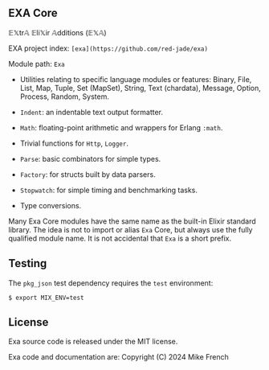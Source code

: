 ## EXA Core

𝔼𝕏tr𝔸 𝔼li𝕏ir 𝔸dditions (𝔼𝕏𝔸)

EXA project index: `[exa](https://github.com/red-jade/exa)`

Module path: `Exa`

- Utilities relating to specific language modules or features:
  Binary, File, List, Map, Tuple, Set (MapSet), String,
  Text (chardata), Message, Option, Process, Random, System.
  
- `Indent`: an indentable text output formatter.
  
- `Math`: floating-point arithmetic and wrappers for Erlang `:math`.
  
- Trivial functions for `Http`, `Logger`.

- `Parse`: basic combinators for simple types.

- `Factory`: for structs built by data parsers.

- `Stopwatch`: for simple timing and benchmarking tasks.

- Type conversions.

Many Exa Core modules have the same name as the 
built-in Elixir standard library.
The idea is not to import or alias `Exa` Core, 
but always use the fully qualified module name.
It is not accidental that `Exa` is a short prefix.

## Testing

The `pkg_json` test dependency requires the `test` environment:

`$ export MIX_ENV=test`

## License

Exa source code is released under the MIT license.

Exa code and documentation are:
Copyright (C) 2024 Mike French
